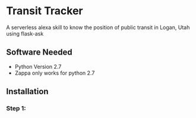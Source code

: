 
# Transit Tracker
A serverless alexa skill to know the position of public transit in Logan, Utah using flask-ask

## Software Needed
- Python Version 2.7
- Zappa only works for python 2.7

## Installation

### Step 1:




